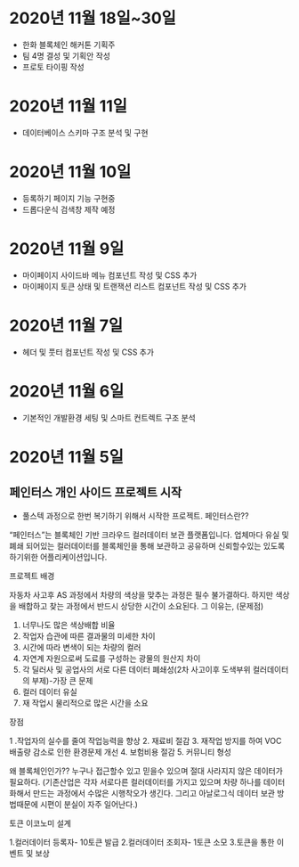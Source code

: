 # 2020년 11월 18일~30일
- 한화 블록체인 해커톤 기획주
- 팀 4명 결성 및 기획안 작성
- 프로토 타이핑 작성

# 2020년 11월 11일
- 데이터베이스 스키마 구조 분석 및 구현

# 2020년 11월 10일
- 등록하기 페이지 기능 구현중
- 드롭다운식 검색창 제작 예정

# 2020년 11월 9일
- 마이페이지 사이드바 메뉴 컴포넌트 작성 및 CSS 추가
- 마이페이지 토큰 상태 및 트랜잭션 리스트 컴포넌트 작성 및 CSS 추가

# 2020년 11월 7일
- 헤더 및 풋터 컴포넌트 작성 및 CSS 추가

# 2020년 11월 6일
- 기본적인 개발환경 세팅 및 스마트 컨트렉트 구조 분석

# 2020년 11월 5일
## 페인터스 개인 사이드 프로젝트 시작
- 풀스텍 과정으로 한번 복기하기 위해서 시작한 프로젝트.
페인터스란??

“페인터스”는 블록체인 기반 크라우드 컬러데이터 보관 플랫폼입니다. 업체마다 유실 및 폐쇄 되어있는 컬러데이터를 블록체인을 통해 보관하고 공유하며 신뢰할수있는 있도록 하기위한 어플리케이션입니다.

프로젝트 배경

자동차 사고후 AS 과정에서 차량의 색상을 맞추는 과정은 필수 불가결하다. 하지만 색상을 배합하고 찾는 과정에서 반드시 상당한 시간이 소요된다.
그 이유는, (문제점)
1. 너무나도 많은 색상배합 비율
2. 작업자 습관에 따른 결과물의 미세한 차이
3. 시간에 따라 변색이 되는 차량의 컬러
4. 자연계 자원으로써 도료를 구성하는 광물의 원산지 차이
5. 각 딜러사 및 공업사의 서로 다른 데이터 폐쇄성(2차 사고이후 도색부위 컬러데이터의 부제)-가장 큰 문제
6. 컬러 데이터 유실
7. 재 작업시 물리적으로 많은 시간을 소요

장점

1 .작업자의 실수를 줄여 작업능력을 향상
2. 재료비 절감
3. 재작업 방지를 하여 VOC 배출량 감소로 인한 환경문제 개선 4. 보험비용 절감
5. 커뮤니티 형성

왜 블록체인인가??
누구나 접근할수 있고 믿을수 있으며 절대 사라지지 않은 데이터가 필요하다. (기존산업은 각자 서로다른 컬러데이터를 가지고 있으며 차량 하나를 데이터화해서 만드는 과정에서 수많은 시행착오가 생긴다. 그리고 아날로그식 데이터 보관 방법때문에 시편이 분실이 자주 일어난다.)



토큰 이코노미 설계

1.컬러데이터 등록자- 10토큰 발급
2.컬러데이터 조회자- 1토큰 소모
3.토큰을 통한 이벤트 및 보상